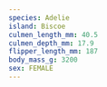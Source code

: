 ```yaml
---
species: Adelie
island: Biscoe
culmen_length_mm: 40.5
culmen_depth_mm: 17.9
flipper_length_mm: 187
body_mass_g: 3200
sex: FEMALE
---
```

